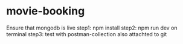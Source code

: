 # movie-booking
Ensure that mongodb is live
step1: npm install
step2: npm run dev on terminal
step3: test with postman-collection also attachted to git 
